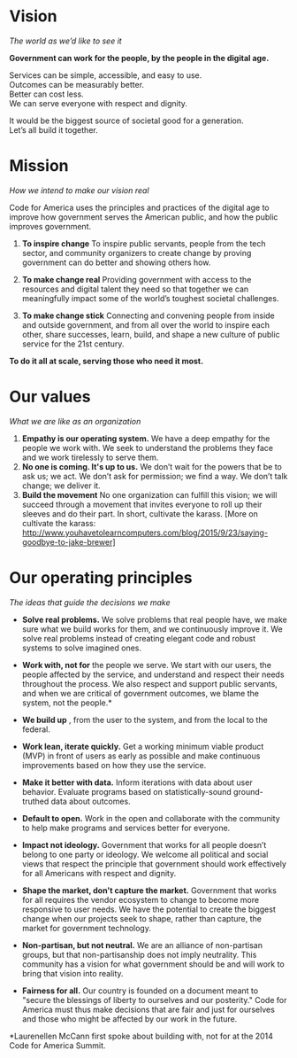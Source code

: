 # Vision
 *The world as we’d like to see it*

**Government can work for the people, by the people in the digital age.**

Services can be simple, accessible, and easy to use.<br> 
Outcomes can be measurably better.<br>
Better can cost less.<br>
We can serve everyone with respect and dignity.<br>

It would be the biggest source of societal good for a generation.<br>
Let’s all build it together.

# Mission
*How we intend to make our vision real*

Code for America uses the principles and practices of the digital age to improve how government serves the American public, and how the public improves government. 

1. **To inspire change**
To inspire public servants, people from the tech sector, and community organizers to create change by proving government can do better and showing others how.

2. **To make change real**
Providing government with access to the resources and digital talent they need so that together we can meaningfully impact some of the world’s toughest societal challenges.

3. **To make change stick**
Connecting and convening people from inside and outside government, and from all over the world to inspire each other, share successes, learn, build, and shape a new culture of public service for the 21st century.

**To do it all at scale, serving those who need it most.**

# Our values
*What we are like as an organization*

1. **Empathy is our operating system.** We have a deep empathy for the people we work with. We seek to understand the problems they face and we work tirelessly to serve them. 
2. **No one is coming. It's up to us.** We don’t wait for the powers that be to ask us; we act. We don’t ask for permission; we find a way. We don’t talk change; we deliver it.
3. **Build the movement** No one organization can fulfill this vision; we will succeed through a movement that invites everyone to roll up their sleeves and do their part. In short, cultivate the karass. [More on cultivate the karass: http://www.youhavetolearncomputers.com/blog/2015/9/23/saying-goodbye-to-jake-brewer]

# Our operating principles
*The ideas that guide the decisions we make*

* **Solve real problems.**
We solve problems that real people have, we make sure what we build works for them, and we continuously improve it. We solve real problems instead of creating elegant code and robust systems to solve imagined ones.

* **Work with, not for**
the people we serve. We start with our users, the people affected by the service, and understand and respect their needs throughout the process. We also respect and support public servants, and when we are critical of government outcomes, we blame the system, not the people.*
 
 * **We build up**
, from the user to the system, and from the local to the federal.

* **Work lean, iterate quickly.**
Get a working minimum viable product (MVP) in front of users as early as possible and make continuous improvements based on how they use the service.

* **Make it better with data.**
Inform iterations with data about user behavior. Evaluate programs based on statistically-sound ground-truthed data about outcomes.

* **Default to open.**
Work in the open and collaborate with the community to help make programs and services better for everyone.

* **Impact not ideology.**
Government that works for all people doesn’t belong to one party or ideology. We welcome all political and social views that respect the principle that government should work effectively for all Americans with respect and dignity.

* **Shape the market, don't capture the market.** 
Government that works for all requires the vendor ecosystem to change to become more responsive to user needs. We have the potential to create the biggest change when our projects seek to shape, rather than capture, the market for government technology.

* **Non-partisan, but not neutral.**
We are an alliance of non-partisan groups, but that non-partisanship does not imply neutrality. This community has a vision for what government should be and will work to bring that vision into reality.

* **Fairness for all.**
Our country is founded on a document meant to "secure the blessings of liberty to ourselves and our posterity." Code for America must thus make decisions that are fair and just for ourselves and those who might be affected by our work in the future.

*Laurenellen McCann first spoke about building with, not for at the 2014 Code for America Summit.
